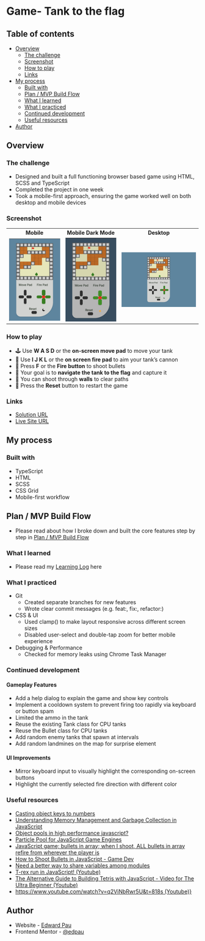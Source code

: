 # Game- Tank to the flag

## Table of contents

- [Overview](#overview)
  - [The challenge](#the-challenge)
  - [Screenshot](#screenshot)
  - [How to play](#how-to-play)
  - [Links](#links)
- [My process](#my-process)
  - [Built with](#built-with)
  - [Plan / MVP Build Flow ](#plan--mvp-build-flow)
  - [What I learned](#what-i-learned)
  - [What I practiced](#what-i-practiced)
  - [Continued development](#continued-development)
  - [Useful resources](#useful-resources)
- [Author](#author)

## Overview

### The challenge

- Designed and built a full functioning browser based game using HTML, SCSS and TypeScript
- Completed the project in one week
- Took a mobile-first approach, ensuring the game worked well on both desktop and mobile devices

### Screenshot

<div align="center"> <table> <tr> <td align="center"><strong>Mobile</strong></td> <td align="center"><strong>Mobile Dark Mode</strong></td> <td align="center"><strong>Desktop</strong></td> </tr> <tr> <td><img src="./public/image/mobile.png" alt="Mobile Screenshot" width="200"/></td> <td><img src="./public/image/mobile_dark.png" alt="Mobile Dark Mode Screenshot" width="200"/></td> <td><img src="./public/image/desktop.png" alt="Desktop Screenshot" width="300"/></td> </tr> </table> </div>

### How to play

- 🕹️ Use **W A S D** or the **on-screen move pad** to move your tank
- 🎯 Use **I J K L** or the **on screen fire pad** to aim your tank’s cannon
- 🔫 Press **F** or the **Fire button** to shoot bullets
- 🚩 Your goal is to **navigate the tank to the flag** and capture it
- 🧱 You can shoot through **walls** to clear paths
- 🔁 Press the **Reset** button to restart the game

### Links

- [Solution URL](https://github.com/edpau/no_game)
- [Live Site URL](https://edpau.github.io/no_game/)

## My process

### Built with

- TypeScript
- HTML
- SCSS
- CSS Grid
- Mobile-first workflow

## Plan / MVP Build Flow

- Please read about how I broke down and built the core features step by step in [Plan / MVP Build Flow](./docs/PLAN.md)

### What I learned

- Please read my [Learning Log](./docs/LEARNING.md) here

### What I practiced

- Git
  - Created separate branches for new features
  - Wrote clear commit messages (e.g. feat:, fix:, refactor:)
- CSS & UI
  - Used clamp() to make layout responsive across different screen sizes
  - Disabled user-select and double-tap zoom for better mobile experience
- Debugging & Performance
  - Checked for memory leaks using Chrome Task Manager

### Continued development

#### Gameplay Features

- Add a help dialog to explain the game and show key controls
- Implement a cooldown system to prevent firing too rapidly via keyboard or button spam
- Limited the ammo in the tank
- Reuse the existing Tank class for CPU tanks
- Reuse the Bullet class for CPU tanks
- Add random enemy tanks that spawn at intervals
- Add random landmines on the map for surprise element

#### UI Improvements

- Mirror keyboard input to visually highlight the corresponding on-screen buttons
- Highlight the currently selected fire direction with different color

### Useful resources

- [Casting object keys to numbers](https://www.reddit.com/r/typescript/comments/z61u2d/is_there_a_way_to_avoid_explicitly_casting_object/)
- [Understanding Memory Management and Garbage Collection in JavaScript](https://medium.com/%40aayushpatniya1999/understanding-memory-management-and-garbage-collection-in-javascript-%EF%B8%8F-27e2723f9a2)
- [Object pools in high performance javascript?](https://stackoverflow.com/questions/8410667/object-pools-in-high-performance-javascript)
- [Particle Pool for JavaScript Game Engines](https://www.youtube.com/watch?v=9dp0mAc2vvY)
- [JavaScript game; bullets in array; when I shoot, ALL bullets in array refire from wherever the player is](https://stackoverflow.com/questions/16617525/javascript-game-bullets-in-array-when-i-shoot-all-bullets-in-array-refire-fro)
- [How to Shoot Bullets in JavaScript - Game Dev](https://www.youtube.com/watch?v=i7FzA4NavDs)
- [Need a better way to share variables among modules](https://www.reddit.com/r/learnjavascript/comments/1dv0qnp/need_a_better_way_to_share_variables_among_modules/)
- [T-rex run in JavaScript! (Youtube)](https://www.youtube.com/watch?v=OnkimGiEkb4)
- [The Alternative Guide to Building Tetris with JavaScript - Video for The Ultra Beginner (Youtube)](https://www.youtube.com/watch?v=w1JJfK09ujQ)
- [https://www.youtube.com/watch?v=q2ViNbRwr5U&t=818s (Youtube)}](https://www.youtube.com/watch?v=q2ViNbRwr5U&t=818s)

## Author

- Website - [Edward Pau](https://www.edpau.me)
- Frontend Mentor - [@edpau](https://www.frontendmentor.io/profile/edpau)
